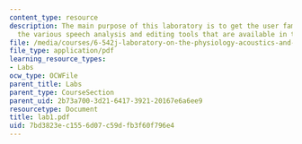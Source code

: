```yaml
---
content_type: resource
description: The main purpose of this laboratory is to get the user familiar with
  the various speech analysis and editing tools that are available in the Speech Group.
file: /media/courses/6-542j-laboratory-on-the-physiology-acoustics-and-perception-of-speech-fall-2005/7bd3823ec1556d07c59dfb3f60f796e4_lab1.pdf
file_type: application/pdf
learning_resource_types:
- Labs
ocw_type: OCWFile
parent_title: Labs
parent_type: CourseSection
parent_uid: 2b73a700-3d21-6417-3921-20167e6a6ee9
resourcetype: Document
title: lab1.pdf
uid: 7bd3823e-c155-6d07-c59d-fb3f60f796e4
---
```

